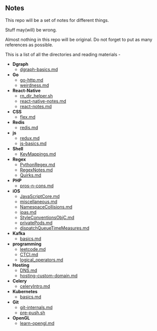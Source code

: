 ## Notes
This repo will be a set of notes for different things.

Stuff may(will) be wrong. 

Almost nothing in this repo will be original. Do not forget to put as many references as possible.

This is a list of all the directories and reading materials - 

<!-- LABEL_BEGIN -->
- **Dgraph**
  - [dgraph-basics.md](https://github.com/gnithin/Notes/tree/master/Notes/Dgraph/dgraph-basics.md)
- **Go**
  - [go-http.md](https://github.com/gnithin/Notes/tree/master/Notes/Go/go-http.md)
  - [weirdness.md](https://github.com/gnithin/Notes/tree/master/Notes/Go/weirdness.md)
- **React-Native**
  - [rn_dir_helper.sh](https://github.com/gnithin/Notes/tree/master/Notes/React-Native/rn_dir_helper.sh)
  - [react-native-notes.md](https://github.com/gnithin/Notes/tree/master/Notes/React-Native/react-native-notes.md)
  - [react-notes.md](https://github.com/gnithin/Notes/tree/master/Notes/React-Native/react-notes.md)
- **CSS**
  - [flex.md](https://github.com/gnithin/Notes/tree/master/Notes/CSS/flex.md)
- **Redis**
  - [redis.md](https://github.com/gnithin/Notes/tree/master/Notes/Redis/redis.md)
- **js**
  - [redux.md](https://github.com/gnithin/Notes/tree/master/Notes/js/redux.md)
  - [js-basics.md](https://github.com/gnithin/Notes/tree/master/Notes/js/js-basics.md)
- **Shell**
  - [KeyMappings.md](https://github.com/gnithin/Notes/tree/master/Notes/Shell/KeyMappings.md)
- **Regex**
  - [PythonRegex.md](https://github.com/gnithin/Notes/tree/master/Notes/Regex/PythonRegex.md)
  - [RegexNotes.md](https://github.com/gnithin/Notes/tree/master/Notes/Regex/RegexNotes.md)
  - [Quirks.md](https://github.com/gnithin/Notes/tree/master/Notes/Regex/Quirks.md)
- **PHP**
  - [pros-n-cons.md](https://github.com/gnithin/Notes/tree/master/Notes/PHP/pros-n-cons.md)
- **iOS**
  - [JavaScriptCore.md](https://github.com/gnithin/Notes/tree/master/Notes/iOS/JavaScriptCore.md)
  - [miscellaneous.md](https://github.com/gnithin/Notes/tree/master/Notes/iOS/miscellaneous.md)
  - [NamespaceCollisions.md](https://github.com/gnithin/Notes/tree/master/Notes/iOS/NamespaceCollisions.md)
  - [ipas.md](https://github.com/gnithin/Notes/tree/master/Notes/iOS/ipas.md)
  - [StyleConventionsObjC.md](https://github.com/gnithin/Notes/tree/master/Notes/iOS/StyleConventionsObjC.md)
  - [privatePods.md](https://github.com/gnithin/Notes/tree/master/Notes/iOS/privatePods.md)
  - [dispatchQueueTimeMeasures.md](https://github.com/gnithin/Notes/tree/master/Notes/iOS/dispatchQueueTimeMeasures.md)
- **Kafka**
  - [basics.md](https://github.com/gnithin/Notes/tree/master/Notes/Kafka/basics.md)
- **programming**
  - [leetcode.md](https://github.com/gnithin/Notes/tree/master/Notes/programming/leetcode.md)
  - [CTCI.md](https://github.com/gnithin/Notes/tree/master/Notes/programming/CTCI.md)
  - [logical_operators.md](https://github.com/gnithin/Notes/tree/master/Notes/programming/logical_operators.md)
- **Hosting**
  - [DNS.md](https://github.com/gnithin/Notes/tree/master/Notes/Hosting/DNS.md)
  - [hosting-custom-domain.md](https://github.com/gnithin/Notes/tree/master/Notes/Hosting/hosting-custom-domain.md)
- **Celery**
  - [celeryIntro.md](https://github.com/gnithin/Notes/tree/master/Notes/Celery/celeryIntro.md)
- **Kubernetes**
  - [basics.md](https://github.com/gnithin/Notes/tree/master/Notes/Kubernetes/basics.md)
- **Git**
  - [git-internals.md](https://github.com/gnithin/Notes/tree/master/Notes/Git/git-internals.md)
  - [pre-push.sh](https://github.com/gnithin/Notes/tree/master/Notes/Git/pre-push.sh)
- **OpenGL**
  - [learn-opengl.md](https://github.com/gnithin/Notes/tree/master/Notes/OpenGL/learn-opengl.md)

<!-- LABEL_END -->